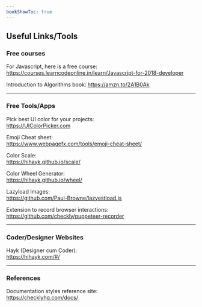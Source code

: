 ```yaml
---
bookShowToc: true
---
```


## Useful Links/Tools

### Free courses

For Javascript, here is a free course: <br/>
https://courses.learncodeonline.in/learn/Javascript-for-2018-developer


Introduction to Algorithms book: 
https://amzn.to/2A1B0Ak

---

### Free Tools/Apps

Pick best UI color for your projects: <br/>
https://UIColorPicker.com


Emoji Cheat sheet: <br/>
https://www.webpagefx.com/tools/emoji-cheat-sheet/


Color Scale: <br/>
https://hihayk.github.io/scale/


Color Wheel Generator: <br/>
https://hihayk.github.io/wheel/


Lazyload Images: <br/>
https://github.com/Paul-Browne/lazyestload.js


Extension to record browser interactions: <br/>
https://github.com/checkly/puppeteer-recorder 

---

### Coder/Designer Websites

Hayk (Designer cum Coder): <br/>
https://hihayk.com/#/

---

### References

Documentation styles reference site: <br/>
https://checklyhq.com/docs/

